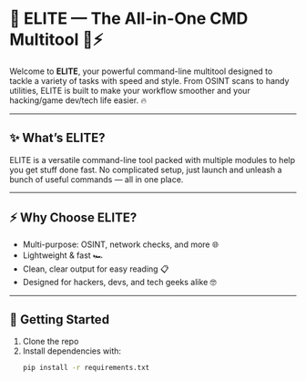 # 🚀 ELITE — The All-in-One CMD Multitool 🔧⚡

Welcome to **ELITE**, your powerful command-line multitool designed to tackle a variety of tasks with speed and style. From OSINT scans to handy utilities, ELITE is built to make your workflow smoother and your hacking/game dev/tech life easier. 🔥

---

## ✨ What’s ELITE?

ELITE is a versatile command-line tool packed with multiple modules to help you get stuff done fast. No complicated setup, just launch and unleash a bunch of useful commands — all in one place.

---

## ⚡ Why Choose ELITE?

- Multi-purpose: OSINT, network checks, and more 🌐  
- Lightweight & fast 🏎️  
- Clean, clear output for easy reading 📋  
- Designed for hackers, devs, and tech geeks alike 🤓  

---

## 🚀 Getting Started

1. Clone the repo  
2. Install dependencies with:  
   ```bash  
   pip install -r requirements.txt  
